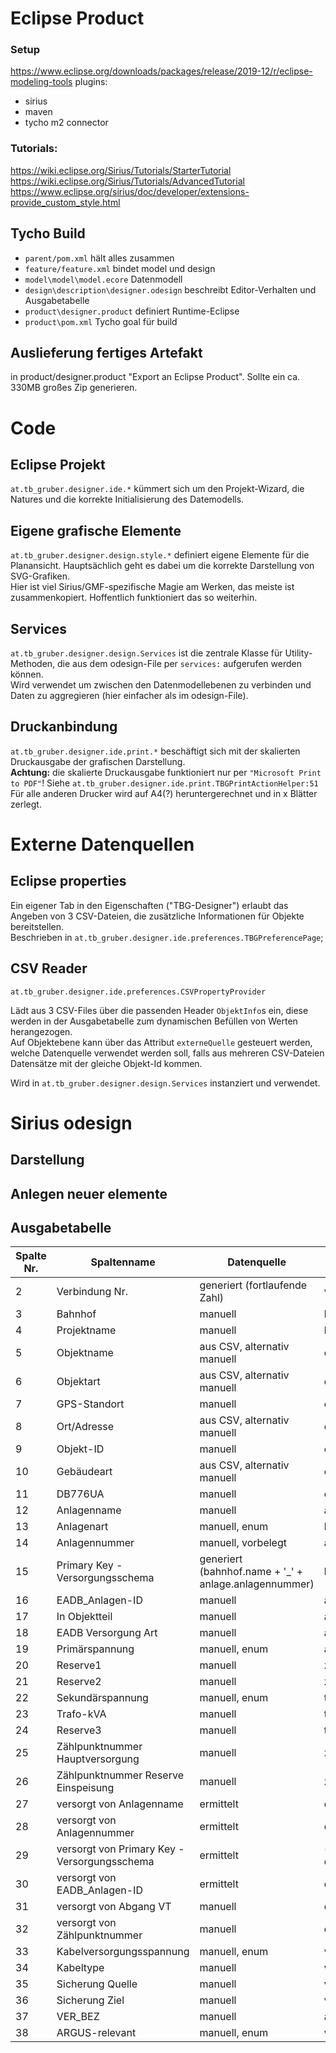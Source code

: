 # Eclipse Product
### Setup
https://www.eclipse.org/downloads/packages/release/2019-12/r/eclipse-modeling-tools
plugins:
 - sirius
 - maven
 - tycho m2 connector

### Tutorials:
https://wiki.eclipse.org/Sirius/Tutorials/StarterTutorial
https://wiki.eclipse.org/Sirius/Tutorials/AdvancedTutorial
https://www.eclipse.org/sirius/doc/developer/extensions-provide_custom_style.html


## Tycho Build
- `parent/pom.xml` hält alles zusammen
- `feature/feature.xml` bindet model und design
- `model\model\model.ecore` Datenmodell
- `design\description\designer.odesign` beschreibt Editor-Verhalten und Ausgabetabelle
- `product\designer.product` definiert Runtime-Eclipse
- `product\pom.xml` Tycho goal für build

## Auslieferung fertiges Artefakt
in product/designer.product "Export an Eclipse Product". Sollte ein ca. 330MB großes Zip generieren.

# Code
## Eclipse Projekt
`at.tb_gruber.designer.ide.*` kümmert sich um den Projekt-Wizard, die Natures und die korrekte Initialisierung des Datemodells.

## Eigene grafische Elemente
`at.tb_gruber.designer.design.style.*` definiert eigene Elemente für die Planansicht. Hauptsächlich geht es dabei um die korrekte Darstellung von SVG-Grafiken.  
Hier ist viel Sirius/GMF-spezifische Magie am Werken, das meiste ist zusammenkopiert. Hoffentlich funktioniert das so weiterhin.


## Services
`at.tb_gruber.designer.design.Services` ist die zentrale Klasse für Utility-Methoden, die aus dem odesign-File per `services:` aufgerufen werden können.  
Wird verwendet um zwischen den Datenmodellebenen zu verbinden und Daten zu aggregieren (hier einfacher als im odesign-File).

## Druckanbindung
`at.tb_gruber.designer.ide.print.*` beschäftigt sich mit der skalierten Druckausgabe der grafischen Darstellung.  
**Achtung:** die skalierte Druckausgabe funktioniert nur per `"Microsoft Print to PDF"`! Siehe `at.tb_gruber.designer.ide.print.TBGPrintActionHelper:51`  
Für alle anderen Drucker wird auf A4(?) heruntergerechnet und in x Blätter zerlegt.

# Externe Datenquellen
## Eclipse properties
Ein eigener Tab in den Eigenschaften ("TBG-Designer") erlaubt das Angeben von 3 CSV-Dateien, die zusätzliche Informationen für Objekte bereitstellen.  
Beschrieben in `at.tb_gruber.designer.ide.preferences.TBGPreferencePage`;

## CSV Reader
`at.tb_gruber.designer.ide.preferences.CSVPropertyProvider`

Lädt aus 3 CSV-Files über die passenden Header `ObjektInfo`s ein, diese werden in der Ausgabetabelle zum dynamischen Befüllen von Werten herangezogen.  
Auf Objektebene kann über das Attribut `externeQuelle` gesteuert werden, welche Datenquelle verwendet werden soll, falls aus mehreren CSV-Dateien Datensätze mit der gleiche Objekt-Id kommen.

Wird in `at.tb_gruber.designer.design.Services` instanziert und verwendet.

# Sirius odesign
## Darstellung

## Anlegen neuer elemente

## Ausgabetabelle

| Spalte Nr. | Spaltenname | Datenquelle | Modellattribut |
|-|-|-|-|
|2|Verbindung Nr.|generiert (fortlaufende Zahl)|verbindung.nr|
|3|Bahnhof|manuell|bahnhof.name|
|4|Projektname|manuell|bahnhof.projektname|
|5|Objektname|aus CSV, alternativ manuell|objekt.name|
|6|Objektart|aus CSV, alternativ manuell|objekt.objektart|
|7|GPS-Standort|manuell|objekt.gpsstandort|
|8|Ort/Adresse|aus CSV, alternativ manuell|objekt.Ort_Adresse|
|9|Objekt-ID|manuell|objekt.objektId|
|10|Gebäudeart|aus CSV, alternativ manuell|objekt.reserve1|
|11|DB776UA|manuell|objekt.reserve2|
|12|Anlagenname|manuell|anlage.name|
|13|Anlagenart|manuell, enum|kein (Classname)|
|14|Anlagennummer|manuell, vorbelegt|anlage.anlagennummer|
|15|Primary Key - Versorgungsschema|generiert (bahnhof.name + '_' + anlage.anlagennummer)|kein (nur in Ausgabe)
|16|EADB_Anlagen-ID|manuell|anlage.eadbId|
|17|In Objektteil|manuell|anlage.reserve3|
|18|EADB Versorgung Art|manuell|anlage.eadbVersorgungArt|
|19|Primärspannung|manuell, enum|anlage.primaerspannung|
|20|Reserve1|manuell|ziel.reserve1|
|21|Reserve2|manuell|ziel.reserve2|
|22|Sekundärspannung|manuell, enum|trafo.sekundaerspannung|
|23|Trafo-kVA|manuell|trafo.trafoKva|
|24|Reserve3|manuell|trafo.reserve5|
|25|Zählpunktnummer Hauptversorgung|manuell|ziel.nrHauptversorgung|
|26|Zählpunktnummer Reserve Einspeisung|manuell|ziel.reserveEinspeisung|
|27|versorgt von Anlagenname|ermittelt|quelle.anlagenname|
|28|versorgt von Anlagennummer|ermittelt|quelle.anlagennummer|
|29|versorgt von Primary Key - Versorgungsschema|ermittelt|(bahnhof.name + '_' + quelle.anlagennummer)
|30|versorgt von EADB_Anlagen-ID|ermittelt|quelle.eadbId|
|31|versorgt von Abgang VT|manuell|quelle.abgangVT|
|32|versorgt von Zählpunktnummer|manuell|quelle.nrHauptversorgung|
|33|Kabelversorgungsspannung|manuell, enum|verbindung.primaerspannung|
|34|Kabeltype|manuell|verbindung.kabeltype|
|35|Sicherung Quelle|manuell|verbindung.quellSicherung|
|36|Sicherung Ziel|manuell|verbindung.zielSicherung|
|37|VER_BEZ|manuell|anlage.verteilerbezeichnung|
|38|ARGUS-relevant|manuell, enum|verbindung.argusrelevant|
